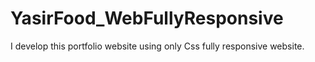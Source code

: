 # YasirFood_WebFullyResponsive
I develop this portfolio website using only Css fully responsive website.
